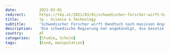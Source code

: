```yaml
---
date:          2021-03-01
redirect:      https://tkp.at/2021/03/01/schwedischer-forscher-wirft-handtuch-nach-massiven-angriffen-wegen-studie-ueber-kinder-und-covid/
title:         tp - Science & Technology
subtitle:      'Schwedischer Forscher wirft Handtuch nach massiven Angriffen wegen Studie über Kinder und Covid'
description:   'Die schwedische Regierung hat angekündigt, die Gesetze zum Schutz der akademischen Freiheit zu verschärfen, nachdem ein führender schwedischer Akademiker angekündigt hatte, dass er seine Arbeit über Covid-19 aufgeben würde wegen massiver Angriffe in Kommentaren von Leuten, die mit seinen Forschungsergebnissen nicht einverstanden waren. Das berichtet das British Medical Journal. Jonas F. Ludvigsson, Kinderarzt am Universitätskrankenhaus …'
country:       AT
categories:    [Studie, Schule]
tags:          [kind, manipulation]
---
```

